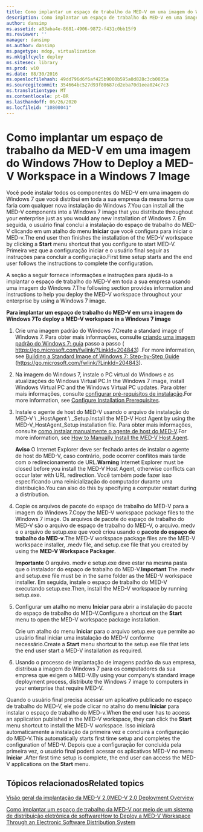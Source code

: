 ```yaml
---
title: Como implantar um espaço de trabalho da MED-V em uma imagem do Windows 7
description: Como implantar um espaço de trabalho da MED-V em uma imagem do Windows 7
author: dansimp
ms.assetid: a83aba4e-8681-4906-9872-f431c0bb15f9
ms.reviewer: ''
manager: dansimp
ms.author: dansimp
ms.pagetype: mdop, virtualization
ms.mktglfcycl: deploy
ms.sitesec: library
ms.prod: w10
ms.date: 08/30/2016
ms.openlocfilehash: 49dd796d6f6af425b9000b595a0d828c3cb0035a
ms.sourcegitcommit: 354664bc527d93f80687cd2eba70d1eea024c7c3
ms.translationtype: MT
ms.contentlocale: pt-BR
ms.lasthandoff: 06/26/2020
ms.locfileid: "10800041"
---
```

# <span data-ttu-id="1cb8e-103">Como implantar um espaço de trabalho da MED-V em uma imagem do Windows 7</span><span class="sxs-lookup"><span data-stu-id="1cb8e-103">How to Deploy a MED-V Workspace in a Windows 7 Image</span></span>


<span data-ttu-id="1cb8e-104">Você pode instalar todos os componentes do MED-V em uma imagem do Windows 7 que você distribui em toda a sua empresa da mesma forma que faria com qualquer nova instalação do Windows 7.</span><span class="sxs-lookup"><span data-stu-id="1cb8e-104">You can install all the MED-V components into a Windows 7 image that you distribute throughout your enterprise just as you would any new installation of Windows 7.</span></span> <span data-ttu-id="1cb8e-105">Em seguida, o usuário final conclui a instalação do espaço de trabalho do MED-V clicando em um atalho do menu **Iniciar** que você configura para iniciar o MED-v.</span><span class="sxs-lookup"><span data-stu-id="1cb8e-105">The end user then finishes the installation of the MED-V workspace by clicking a **Start** menu shortcut that you configure to start MED-V.</span></span> <span data-ttu-id="1cb8e-106">Primeira vez que a configuração iniciar e o usuário final seguir as instruções para concluir a configuração.</span><span class="sxs-lookup"><span data-stu-id="1cb8e-106">First time setup starts and the end user follows the instructions to complete the configuration.</span></span>

<span data-ttu-id="1cb8e-107">A seção a seguir fornece informações e instruções para ajudá-lo a implantar o espaço de trabalho do MED-V em toda a sua empresa usando uma imagem do Windows 7.</span><span class="sxs-lookup"><span data-stu-id="1cb8e-107">The following section provides information and instructions to help you deploy the MED-V workspace throughout your enterprise by using a Windows 7 image.</span></span>

**<span data-ttu-id="1cb8e-108">Para implantar um espaço de trabalho do MED-V em uma imagem do Windows 7</span><span class="sxs-lookup"><span data-stu-id="1cb8e-108">To deploy a MED-V workspace in a Windows 7 image</span></span>**

1.  <span data-ttu-id="1cb8e-109">Crie uma imagem padrão do Windows 7.</span><span class="sxs-lookup"><span data-stu-id="1cb8e-109">Create a standard image of Windows 7.</span></span> <span data-ttu-id="1cb8e-110">Para obter mais informações, consulte [criando uma imagem padrão do Windows 7: guia](https://go.microsoft.com/fwlink/?LinkId=204843) passo a passo ( https://go.microsoft.com/fwlink/?LinkId=204843) .</span><span class="sxs-lookup"><span data-stu-id="1cb8e-110">For more information, see [Building a Standard Image of Windows 7: Step-by-Step Guide](https://go.microsoft.com/fwlink/?LinkId=204843) (https://go.microsoft.com/fwlink/?LinkId=204843).</span></span>

2.  <span data-ttu-id="1cb8e-111">Na imagem do Windows 7, instale o PC virtual do Windows e as atualizações do Windows Virtual PC.</span><span class="sxs-lookup"><span data-stu-id="1cb8e-111">In the Windows 7 image, install Windows Virtual PC and the Windows Virtual PC updates.</span></span> <span data-ttu-id="1cb8e-112">Para obter mais informações, consulte [configurar pré-requisitos de instalação](configure-installation-prerequisites.md).</span><span class="sxs-lookup"><span data-stu-id="1cb8e-112">For more information, see [Configure Installation Prerequisites](configure-installation-prerequisites.md).</span></span>

3.  <span data-ttu-id="1cb8e-113">Instale o agente de host do MED-V usando o arquivo de instalação do MED-V \ _HostAgent \ _Setup.</span><span class="sxs-lookup"><span data-stu-id="1cb8e-113">Install the MED-V Host Agent by using the MED-V\_HostAgent\_Setup installation file.</span></span> <span data-ttu-id="1cb8e-114">Para obter mais informações, consulte [como instalar manualmente o agente de host do MED-V](how-to-manually-install-the-med-v-host-agent.md).</span><span class="sxs-lookup"><span data-stu-id="1cb8e-114">For more information, see [How to Manually Install the MED-V Host Agent](how-to-manually-install-the-med-v-host-agent.md).</span></span>

    <span data-ttu-id="1cb8e-115">**Aviso**  O Internet Explorer deve ser fechado antes de instalar o agente de host do MED-V, caso contrário, pode ocorrer conflitos mais tarde com o redirecionamento de URL.</span><span class="sxs-lookup"><span data-stu-id="1cb8e-115">**Warning** Internet Explorer must be closed before you install the MED-V Host Agent, otherwise conflicts can occur later with URL redirection.</span></span> <span data-ttu-id="1cb8e-116">Você também pode fazer isso especificando uma reinicialização do computador durante uma distribuição.</span><span class="sxs-lookup"><span data-stu-id="1cb8e-116">You can also do this by specifying a computer restart during a distribution.</span></span>

     

4.  <span data-ttu-id="1cb8e-117">Copie os arquivos de pacote do espaço de trabalho do MED-V para a imagem do Windows 7.</span><span class="sxs-lookup"><span data-stu-id="1cb8e-117">Copy the MED-V workspace package files to the Windows 7 image.</span></span> <span data-ttu-id="1cb8e-118">Os arquivos de pacote do espaço de trabalho do MED-V são o arquivo de espaço de trabalho do MED-V, o arquivo. medv e o arquivo de setup.exe que você criou usando o **pacote do espaço de trabalho do MED-v**.</span><span class="sxs-lookup"><span data-stu-id="1cb8e-118">The MED-V workspace package files are the MED-V workspace installer, .medv file, and setup.exe file that you created by using the **MED-V Workspace Packager**.</span></span>

    <span data-ttu-id="1cb8e-119">**Importante**  O arquivo. medv e setup.exe deve estar na mesma pasta que o instalador do espaço de trabalho do MED-V.</span><span class="sxs-lookup"><span data-stu-id="1cb8e-119">**Important** The .medv and setup.exe file must be in the same folder as the MED-V workspace installer.</span></span> <span data-ttu-id="1cb8e-120">Em seguida, instale o espaço de trabalho do MED-V executando setup.exe.</span><span class="sxs-lookup"><span data-stu-id="1cb8e-120">Then, install the MED-V workspace by running setup.exe.</span></span>

     

5.  <span data-ttu-id="1cb8e-121">Configurar um atalho no menu **Iniciar** para abrir a instalação do pacote do espaço de trabalho do MED-V.</span><span class="sxs-lookup"><span data-stu-id="1cb8e-121">Configure a shortcut on the **Start** menu to open the MED-V workspace package installation.</span></span>

    <span data-ttu-id="1cb8e-122">Crie um atalho do menu **Iniciar** para o arquivo setup.exe que permite ao usuário final iniciar uma instalação do MED-V conforme necessário.</span><span class="sxs-lookup"><span data-stu-id="1cb8e-122">Create a **Start** menu shortcut to the setup.exe file that lets the end user start a MED-V installation as required.</span></span>

6.  <span data-ttu-id="1cb8e-123">Usando o processo de implantação de imagens padrão da sua empresa, distribua a imagem do Windows 7 para os computadores da sua empresa que exigem o MED-V.</span><span class="sxs-lookup"><span data-stu-id="1cb8e-123">By using your company’s standard image deployment process, distribute the Windows 7 image to computers in your enterprise that require MED-V.</span></span>

<span data-ttu-id="1cb8e-124">Quando o usuário final precisa acessar um aplicativo publicado no espaço de trabalho do MED-V, ele pode clicar no atalho do menu **Iniciar** para instalar o espaço de trabalho do MED-v.</span><span class="sxs-lookup"><span data-stu-id="1cb8e-124">When the end user has to access an application published in the MED-V workspace, they can click the **Start** menu shortcut to install the MED-V workspace.</span></span> <span data-ttu-id="1cb8e-125">Isso iniciará automaticamente a instalação da primeira vez e concluirá a configuração do MED-V.</span><span class="sxs-lookup"><span data-stu-id="1cb8e-125">This automatically starts first time setup and completes the configuration of MED-V.</span></span> <span data-ttu-id="1cb8e-126">Depois que a configuração for concluída pela primeira vez, o usuário final poderá acessar os aplicativos MED-V no menu **Iniciar** .</span><span class="sxs-lookup"><span data-stu-id="1cb8e-126">After first time setup is complete, the end user can access the MED-V applications on the **Start** menu.</span></span>

## <span data-ttu-id="1cb8e-127">Tópicos relacionados</span><span class="sxs-lookup"><span data-stu-id="1cb8e-127">Related topics</span></span>


[<span data-ttu-id="1cb8e-128">Visão geral da implantação da MED-V 2.0</span><span class="sxs-lookup"><span data-stu-id="1cb8e-128">MED-V 2.0 Deployment Overview</span></span>](med-v-20-deployment-overview.md)

[<span data-ttu-id="1cb8e-129">Como implantar um espaço de trabalho da MED-V por meio de um sistema de distribuição eletrônica de software</span><span class="sxs-lookup"><span data-stu-id="1cb8e-129">How to Deploy a MED-V Workspace Through an Electronic Software Distribution System</span></span>](how-to-deploy-a-med-v-workspace-through-an-electronic-software-distribution-system.md)

 

 





